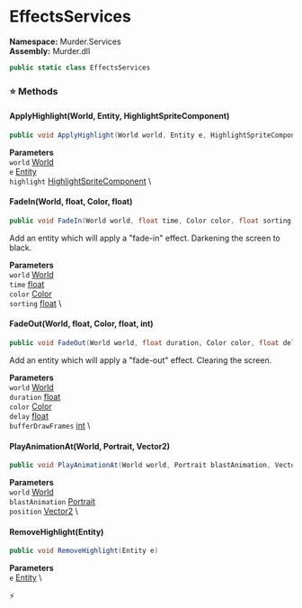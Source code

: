 # EffectsServices

**Namespace:** Murder.Services \
**Assembly:** Murder.dll

```csharp
public static class EffectsServices
```

### ⭐ Methods
#### ApplyHighlight(World, Entity, HighlightSpriteComponent)
```csharp
public void ApplyHighlight(World world, Entity e, HighlightSpriteComponent highlight)
```

**Parameters** \
`world` [World](../../Bang/World.html) \
`e` [Entity](../../Bang/Entities/Entity.html) \
`highlight` [HighlightSpriteComponent](../../Murder/Components/HighlightSpriteComponent.html) \

#### FadeIn(World, float, Color, float)
```csharp
public void FadeIn(World world, float time, Color color, float sorting)
```

Add an entity which will apply a "fade-in" effect. Darkening the screen to black.

**Parameters** \
`world` [World](../../Bang/World.html) \
`time` [float](https://learn.microsoft.com/en-us/dotnet/api/System.Single?view=net-7.0) \
`color` [Color](../../Murder/Core/Graphics/Color.html) \
`sorting` [float](https://learn.microsoft.com/en-us/dotnet/api/System.Single?view=net-7.0) \

#### FadeOut(World, float, Color, float, int)
```csharp
public void FadeOut(World world, float duration, Color color, float delay, int bufferDrawFrames)
```

Add an entity which will apply a "fade-out" effect. Clearing the screen.

**Parameters** \
`world` [World](../../Bang/World.html) \
`duration` [float](https://learn.microsoft.com/en-us/dotnet/api/System.Single?view=net-7.0) \
`color` [Color](../../Murder/Core/Graphics/Color.html) \
`delay` [float](https://learn.microsoft.com/en-us/dotnet/api/System.Single?view=net-7.0) \
`bufferDrawFrames` [int](https://learn.microsoft.com/en-us/dotnet/api/System.Int32?view=net-7.0) \

#### PlayAnimationAt(World, Portrait, Vector2)
```csharp
public void PlayAnimationAt(World world, Portrait blastAnimation, Vector2 position)
```

**Parameters** \
`world` [World](../../Bang/World.html) \
`blastAnimation` [Portrait](../../Murder/Core/Portrait.html) \
`position` [Vector2](https://learn.microsoft.com/en-us/dotnet/api/System.Numerics.Vector2?view=net-7.0) \

#### RemoveHighlight(Entity)
```csharp
public void RemoveHighlight(Entity e)
```

**Parameters** \
`e` [Entity](../../Bang/Entities/Entity.html) \



⚡